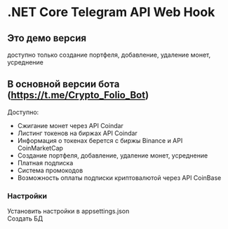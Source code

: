 
# .NET Core Telegram API Web Hook
## Это демо версия
доступно только создание портфеля, добавление, удаление монет, усреднение


## В основной версии бота (https://t.me/Crypto_Folio_Bot) 

Доступно:
- Сжигание монет через API Coindar
- Листинг токенов на биржах API Coindar
- Информация о токенах берется с биржы Binance и  API CoinMarketCap
- Создание портфеля, добавление, удаление монет, усреднение
- Платная подписка
- Система промокодов
- Возможность оплаты подписки криптовалютой через API CoinBase

### Настройки 
Установить настройки в appsettings.json\
Создать БД
